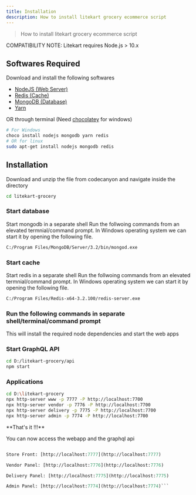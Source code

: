 ```yaml
---
title: Installation
description: How to install litekart grocery ecommerce script
---
```


> How to install litekart grocery ecommerce script

<div class="Alert Alert--nuxt-green">
COMPATIBILITY NOTE: Litekart requires Node.js > 10.x
</div>

## Softwares Required

Download and install the following softwares

- [NodeJS (Web Server)](https://nodejs.org/en/)
- [Redis (Cache)](https://redis.io/)
- [MongoDB (Database)](https://www.mongodb.com/)
- [Yarn](https://yarnpkg.com/en/docs/install)

OR through terminal (Need [chocolatey](https://chocolatey.org/) for windows)

```bash
# For Windows
choco install nodejs mongodb yarn redis
# OR for linux
sudo apt-get install nodejs mongodb redis
```

## Installation

Download and unzip the file from codecanyon and navigate inside the directory

```bash
cd litekart-grocery
```

### Start database

Start mongodb in a separate shell
Run the follwoing commands from an elevated termnial/command prompt. In Windows operating system we can start it by opening the following file.

```bash
C:/Program Files/MongoDB/Server/3.2/bin/mongod.exe
```

### Start cache

Start redis in a separate shell
Run the follwoing commands from an elevated termnial/command prompt. In Windows operating system we can start it by opening the following file.

```bash
C:/Program Files/Redis-x64-3.2.100/redis-server.exe
```

### Run the following commands in separate shell/terminal/command prompt

This will install the required node dependencies and start the web apps

### Start GraphQL API

```bash
cd D:/litekart-grocery/api
npm start
```

### Applications

```bash
cd D:\litekart-grocery
npx http-server www -p 7777 -P http://localhost:7700
npx http-server vendor -p 7776 -P http://localhost:7700
npx http-server delivery -p 7775 -P http://localhost:7700
npx http-server admin -p 7774 -P http://localhost:7700
```

<div class="Alert Alert--nuxt-green">
**That's it !!!**

You can now access the webapp and the graphql api

</div>

````GraphQL Server: [http://localhost:7700](http://localhost:7700)

Store Front: [http://localhost:7777](http://localhost:7777)

Vendor Panel: [http://localhost:7776](http://localhost:7776)

Delivery Panel: [http://localhost:7775](http://localhost:7775)

Admin Panel: [http://localhost:7774](http://localhost:7774)```

````
